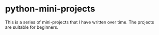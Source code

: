 # python-mini-projects
This is a series of mini-projects that I have written over time. The projects are suitable for beginners.
